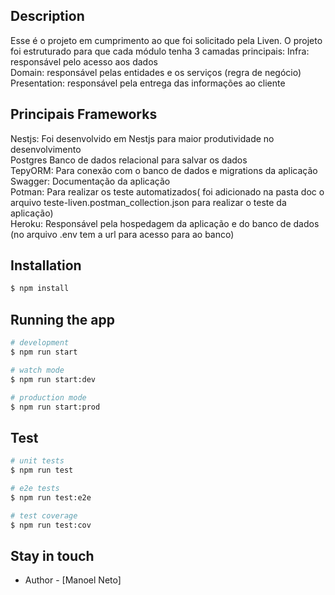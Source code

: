 
## Description
Esse é o projeto em cumprimento ao que foi solicitado pela Liven. O projeto foi estruturado para que cada módulo tenha 3 camadas principais: 
Infra: responsável pelo acesso aos dados<br/>
Domain:  responsável pelas entidades e os serviços (regra de negócio)<br/>
Presentation: responsável pela entrega das informações ao cliente<br/>

## Principais Frameworks

Nestjs: Foi desenvolvido em Nestjs para maior produtividade no desenvolvimento <br/>
Postgres Banco de dados relacional para salvar os dados <br/>
TepyORM: Para conexão com o banco de dados e migrations da aplicação<br/>
Swagger: Documentação da aplicação<br/>
Potman: Para realizar os teste automatizados( foi adicionado na pasta doc o arquivo teste-liven.postman_collection.json para realizar o teste da aplicação)<br/>
Heroku: Responsável pela hospedagem da aplicação e do banco de dados (no arquivo .env  tem a url para acesso para ao banco)<br/>


## Installation

```bash
$ npm install
```

## Running the app

```bash
# development
$ npm run start

# watch mode
$ npm run start:dev

# production mode
$ npm run start:prod
```

## Test

```bash
# unit tests
$ npm run test

# e2e tests
$ npm run test:e2e

# test coverage
$ npm run test:cov
```

## Stay in touch

- Author - [Manoel Neto]

